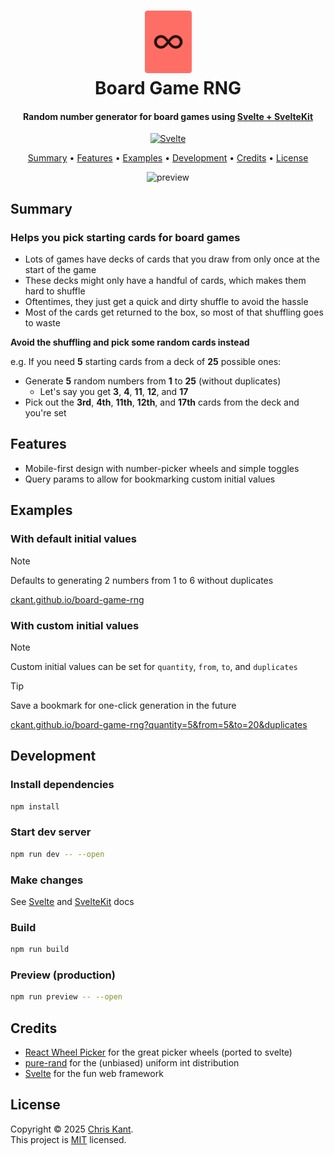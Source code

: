 <h1 align="center">
  <img alt="logo" src="https://raw.githubusercontent.com/ckant/board-game-rng/main/src/lib/assets/logo.svg" width="75">
  <br>
  Board Game RNG
  <br>
</h1>

<h4 align="center">Random number generator for board games using <a href="https://svelte.dev/">Svelte + SvelteKit</a></h4>

<p align="center">
  <a href="https://svelte.dev">
    <img alt="Svelte" src="https://img.shields.io/badge/svelte-ff3e00.svg?style=for-the-badge&logo=svelte&logoColor=white&logoBackground=white" />
  </a>
</p>

<p align="center">
  <a href="#summary">Summary</a> •
  <a href="#features">Features</a> •
  <a href="#examples">Examples</a> •
  <a href="#development">Development</a> •
  <a href="#credits">Credits</a> •
  <a href="#license">License</a>
</p>

<div align="center"><img src="https://raw.githubusercontent.com/ckant/board-game-rng/main/media/demo.png" alt="preview" width="25%"></div>

## Summary

### Helps you pick starting cards for board games

- Lots of games have decks of cards that you draw from only once at the start of the game
- These decks might only have a handful of cards, which makes them hard to shuffle
- Oftentimes, they just get a quick and dirty shuffle to avoid the hassle
- Most of the cards get returned to the box, so most of that shuffling goes to waste

**Avoid the shuffling and pick some random cards instead**

e.g. If you need **5** starting cards from a deck of **25** possible ones:

- Generate **5** random numbers from **1** to **25** (without duplicates)
  - Let's say you get **3**, **4**, **11**, **12**, and **17**
- Pick out the **3rd**, **4th**, **11th**, **12th**, and **17th** cards from the deck and you're set

## Features

- Mobile-first design with number-picker wheels and simple toggles
- Query params to allow for bookmarking custom initial values

## Examples

### With default initial values

> [!NOTE]
> Defaults to generating 2 numbers from 1 to 6 without duplicates

[ckant.github.io/board-game-rng](https://ckant.github.io/board-game-rng)

### With custom initial values

> [!NOTE]
> Custom initial values can be set for `quantity`, `from`, `to`, and `duplicates`

> [!TIP]
> Save a bookmark for one-click generation in the future

[ckant.github.io/board-game-rng?quantity=5&from=5&to=20&duplicates](https://ckant.github.io/board-game-rng?quantity=5&from=5&to=20&duplicates)

## Development

### Install dependencies

```bash
npm install
```

### Start dev server

```bash
npm run dev -- --open
```

### Make changes

See [Svelte](https://svelte.dev/docs/svelte/overview) and [SvelteKit](https://svelte.dev/docs/kit/introduction) docs

### Build

```bash
npm run build
```

### Preview (production)

```bash
npm run preview -- --open
```

## Credits

- [React Wheel Picker](https://react-wheel-picker.chanhdai.com/) for the great picker wheels (ported to svelte)
- [pure-rand](https://github.com/dubzzz/pure-rand) for the (unbiased) uniform int distribution
- [Svelte](https://svelte.dev) for the fun web framework

## License

Copyright © 2025 [Chris Kant](https://github.com/ckant).<br />
This project is [MIT](https://github.com/ckant/board-game-rng/blob/main/LICENSE) licensed.
